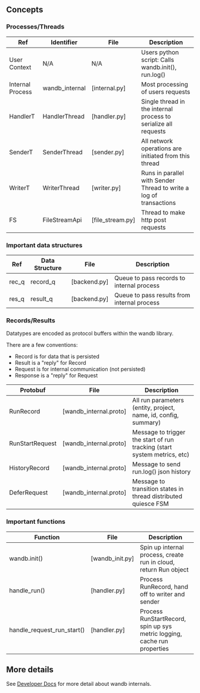 ## Concepts

### Processes/Threads

Ref | Identifier | File | Description
--- | --- | --- | ---
User Context     | N/A | N/A | Users python script: Calls wandb.init(), run.log()
Internal Process | wandb_internal | [internal.py] | Most processing of users requests
HandlerT | HandlerThread | [handler.py] | Single thread in the internal process to serialize all requests
SenderT  | SenderThread  | [sender.py] | All network operations are initiated from this thread
WriterT  | WriterThread  | [writer.py] | Runs in parallel with Sender Thread to write a log of transactions
FS       | FileStreamApi | [file_stream.py] | Thread to make http post requests

### Important data structures

Ref | Data Structure | File | Description
--- | --- | --- | ---
rec_q | record_q | [backend.py] | Queue to pass records to internal process
res_q | result_q | [backend.py] | Queue to pass results from internal process

### Records/Results

Datatypes are encoded as protocol buffers within the wandb library.

There are a few conventions:
- Record is for data that is persisted
- Result is a "reply" for Record
- Request is for internal communication (not persisted)
- Response is a "reply" for Request

Protobuf | File | Description
--- | --- | ---
RunRecord | [wandb_internal.proto] | All run parameters (entity, project, name, id, config, summary)
RunStartRequest | [wandb_internal.proto] | Message to trigger the start of run tracking (start system metrics, etc)
HistoryRecord | [wandb_internal.proto] | Message to send run.log() json history
DeferRequest  | [wandb_internal.proto] | Message to transition states in thread distributed quiesce FSM

### Important functions

Function | File | Description
--- | --- | ---
wandb.init() | [wandb_init.py] | Spin up internal process, create run in cloud, return Run object
handle_run() | [handler.py] | Process RunRecord, hand off to writer and sender
handle_request_run_start() | [handler.py] | Process RunStartRecord, spin up sys metric logging, cache run properties


## More details

See [Developer Docs](docs/dev/) for more detail about wandb internals.
